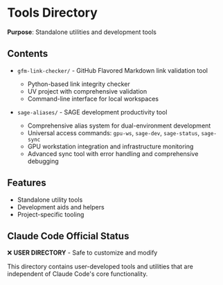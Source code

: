 # Tools Directory

**Purpose**: Standalone utilities and development tools

## Contents
- `gfm-link-checker/` - GitHub Flavored Markdown link validation tool
  - Python-based link integrity checker
  - UV project with comprehensive validation
  - Command-line interface for local workspaces

- `sage-aliases/` - SAGE development productivity tool
  - Comprehensive alias system for dual-environment development
  - Universal access commands: `gpu-ws`, `sage-dev`, `sage-status`, `sage-sync`
  - GPU workstation integration and infrastructure monitoring
  - Advanced sync tool with error handling and comprehensive debugging

## Features
- Standalone utility tools
- Development aids and helpers
- Project-specific tooling

## Claude Code Official Status
❌ **USER DIRECTORY** - Safe to customize and modify

This directory contains user-developed tools and utilities that are independent of Claude Code's core functionality.